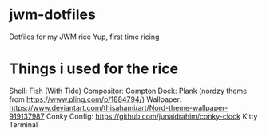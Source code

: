 # jwm-dotfiles
Dotfiles for my JWM rice
Yup, first time ricing
# Things i used for the rice
Shell: Fish (With Tide)
Compositor: Compton
Dock: Plank (nordzy theme from https://www.pling.com/p/1884794/)
Wallpaper: https://www.deviantart.com/thisahami/art/Nord-theme-wallpaper-919137987
Conky Config: https://github.com/junaidrahim/conky-clock
Kitty Terminal

